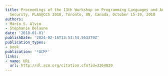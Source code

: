 ```yaml
---
title: Proceedings of the 13th Workshop on Programming Languages and Analysis for
  Security, PLAS@CCS 2018, Toronto, ON, Canada, October 15-19, 2018
authors:
- Mário S. Alvim
- Stéphanie Delaune
date: '2018-01-01'
publishDate: '2024-02-16T13:53:54.563379Z'
publication_types:
- book
publication: '*ACM*'
links:
- name: URL
  url: http://dl.acm.org/citation.cfm?id=3264820
---
```

